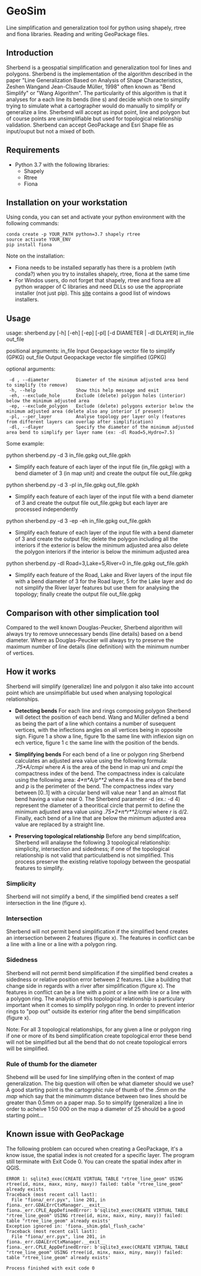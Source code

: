 # GeoSim
Line simplification and generalization tool for python using shapely, rtree and fiona libraries. Reading and writing GeoPackage files.

## Introduction

Sherbend is a geospatial simplification and generalization tool for lines and polygons.  Sherbend is the implementation of the algorithm described in the paper "Line Generalization Based on Analysis of Shape Characteristics, Zeshen Wangand Jean-Clsaude Müller, 1998" often known as "Bend Simplify" or "Wang Algorithm".  The particularity of this algorithm is that it analyses for a each line its bends (line s) and decide which one to simplify trying to simulate what a cartographer would do manually to simplify or generalize a line.  Sherbend will accept as input point, line and polygon but of course points are unsimplifiable but used for topological relationship validation. Sherbend can accept GeoPackage and Esri Shape file as input/ouput but not a mixed of both.

## Requirements  
- Python 3.7 with the following libraries:
    - Shapely
    - Rtree
    - Fiona

## Installation on your workstation
Using conda, you can set and activate your python environment with the following commands:   
```
conda create -p YOUR_PATH python=3.7 shapely rtree
source activate YOUR_ENV
pip install fiona
```
Note on the installation:
  - Fiona needs to be installed separatly has there is a problem (wtih conda?) when you try to installes shapely, rtree, fiona at the same time
  - For Windos users, do not forget that shapely, rtree and fiona are all python wrapper of C libraries and need DLLs so use the appropriate installer (not just pip). This [site](https://www.lfd.uci.edu/~gohlke/pythonlibs/) contains a good list of windows installers.

## Usage

usage: sherbend.py \[-h] \[-eh] \[-ep] \[-pl] \[-d DIAMETER | -dl DLAYER] in_file out_file

positional arguments:
  in_file               Input Geopackage vector file to simplify (GPKG)
  out_file              Output Geopackage vector file simplified (GPKG)

optional arguments:

     -d , --diameter          Diameter of the minimum adjusted area bend to simplify (to remove)     
     -h, --help               Show this help message and exit
     -eh, --exclude_hole      Exclude (delete) polygon holes (interior) below the minimum adjusted area
     -ep, --exclude_polygon   Exclude (delete) polygons exterior below the minimum adjusted area (delete also any interior if present)
     -pl, --per_layer         Analyse topology per layer only (features from different layers can overlap after simplification)
     -dl, --dlayer            Specify the diameter of the minimum adjusted area bend to simplify per layer name (ex: -dl Road=5,Hydro=7.5)
     
Some example:

python sherbend.py -d 3 in_file.gpkg out\_file.gpkh
   
   - Simplify each feature of each layer of the input file (in_file.gpkg) with a bend diameter of 3 (in map unit) and create the output file out_file.gpkg
   
python sherbend.py -d 3 -pl in\_file.gpkg out_file.gpkh
   
   - Simplify each feature of each layer of the input file with a bend diameter of 3 and create the output file out_file.gpkg but each layer are processed independently
   
python sherbend.py -d 3 -ep -eh in_file.gpkg out_file.gpkh

   - Simplify each feature of each layer of the input file with a bend diameter of 3 and create the output file; delete the polygon including all the interiors if the exterior is below the minimum adjusted area also delete the polygon interiors if the interior is below the minimum adjusted area
   
python sherbend.py -dl Road=3,Lake=5,River=0 in_file.gpkg out_file.gpkh

   - Simplify each feature of the Road, Lake and River layers of the input file with a bend diameter of 3 for the Road layer, 5 for the Lake layer  and do not simplify the River layer features but use them for analysing the topology; finally create the output file out_file.gpkg

## Comparison with other simplication tool

Compared to the well known Douglas-Peucker, Sherbend algorithm will always try to remove unnecessary bends (line details) based on a bend diameter.  Where as Douglas-Peucker will always try to preserve the maximum number of line details (line definition) with the minimum number of vertices. 

## How it works

Sherbend will simplify (generalize) line and polygon it also take into account point which are unsimplifiable but used when analysing topological relationships.

* __Detecting bends__
For each line and rings composing polygon Sherbend will detect the position of each bend.  Wang and Müller defined a bend as being the part of a line which contains a number of susequent vertices, with the inflections angles on all vertices being in opposite sign.
Figure 1 a show a line, figure 1b the same line with inflexion sign on ech vertice, figure 1 c the same line with the position of the bends.

* __Simplifying bends__
For each bend of a line or polygon ring Sherbend calculates an adjusted area value using the following formula: *\.75\*A/cmpi* where *A* is the area of the bend in map uni and *cmpi* the compactness index of the bend.  The compactness index is calculate using the following area: *4\*π\*A/p\*\*2* where *A* is the area of the bend and *p* is the perimeter of the bend. The compactness index vary between \[0..1] with a circular bend will value near 1 and an almost flat bend having a value near 0.  The Sherbend parameter -d (ex.: -d 4) represent the diameter of a theoritical circle that permit to define the minimum adjusted area value using *\.75\*2\*π\*r\*\*2/cmpi* where *r* is d/2.  Finally, each bend of a line that are below the minimum adjusted area value are replaced by a straight line.

* __Preserving topological relationship__
Before any bend simplifcation, Sherbend will analayse the following 3 topological relationship: simplicity, intersection and sidedness; if one of the topological relationship is not valid that particulatbend is not simplified.  This process preserve the existing relative topology between the geospatial features to simplify.  

### Simplicity
Sherbend will not simplify a bend, if the simplified bend creates a self intersection in the line (figure x).  

### Intersection
Sherbend will not permit bend simplification if the simplified bend creates an intersection between 2 features (figure x).  The features in conflict can be a line with a line or a line with a polygon ring.

### Sidedness
Sherbend will not permit bend simplification if the simplified bend creates a sidedness or relative position error between 2 features. Like a building that change side in regards with a river after simplification (figure x).  The features in conflict can be a line with a point or a line with line or a line with a polygon ring.  The analysis of this topological relationship is particulary important when it comes to simplify polygon ring.  In order to prevent interior rings to "pop out" outside its exterior ring afiter the bend simplification (figure x).

Note: For all 3 topological relationships, for any given a line or polygon ring if one or more of its bend simplification create topological error these bend will not be simplified but all the bend that do not create topological errors will be simplified.


### Rule of thumb for the diameter
Shebend will be used for line simplifying often in the context of map generalization. The big question will often be what diameter should we use?  A good starting point is the cartogrphic rule of thumb of the *.5mm on the map* which say that the minimumm distance between two lines should be greater than 0.5mm on a paper map. So to simplify (generalize) a line in order to acheive 1:50 000 on the map a diameter of 25 should be a good starting point... 

## Known issue with GeoPackage

The following problem can occured when creating a GeoPackage, it's a know issue, the spatial index is not created for a specific layer.  The program still terminate with Exit Code 0.  You can create the spatial index after in QGIS.

```
ERROR 1: sqlite3_exec(CREATE VIRTUAL TABLE "rtree_line_geom" USING rtree(id, minx, maxx, miny, maxy)) failed: table "rtree_line_geom" already exists
Traceback (most recent call last):
  File "fiona/_err.pyx", line 201, in fiona._err.GDALErrCtxManager.__exit__
fiona._err.CPLE_AppDefinedError: b'sqlite3_exec(CREATE VIRTUAL TABLE "rtree_line_geom" USING rtree(id, minx, maxx, miny, maxy)) failed: table "rtree_line_geom" already exists'
Exception ignored in: 'fiona._shim.gdal_flush_cache'
Traceback (most recent call last):
  File "fiona/_err.pyx", line 201, in fiona._err.GDALErrCtxManager.__exit__
fiona._err.CPLE_AppDefinedError: b'sqlite3_exec(CREATE VIRTUAL TABLE "rtree_line_geom" USING rtree(id, minx, maxx, miny, maxy)) failed: table "rtree_line_geom" already exists'

Process finished with exit code 0
```

